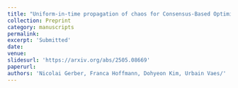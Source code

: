 ```yaml
---
title: "Uniform-in-time propagation of chaos for Consensus-Based Optimization"
collection: Preprint
category: manuscripts
permalink: 
excerpt: 'Submitted'
date:
venue: 
slidesurl: 'https://arxiv.org/abs/2505.08669'
paperurl: 
authors: 'Nicolai Gerber, Franca Hoffmann, Dohyeon Kim, Urbain Vaes/'
---
```


